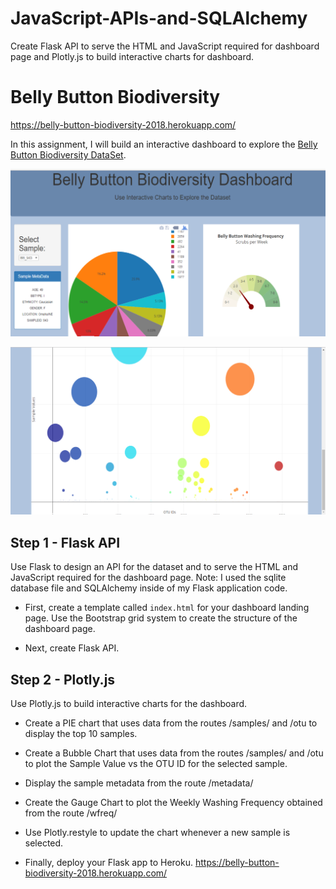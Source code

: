# JavaScript-APIs-and-SQLAlchemy
Create Flask API to serve the HTML and JavaScript required for dashboard page and Plotly.js to build interactive charts for dashboard.

# Belly Button Biodiversity

https://belly-button-biodiversity-2018.herokuapp.com/

In this assignment, I will build an interactive dashboard to explore the [Belly Button Biodiversity DataSet](http://robdunnlab.com/projects/belly-button-biodiversity/).

![picture](image/image1.png)


![picture](image/image2.png)


## Step 1 - Flask API

Use Flask to design an API for the dataset and to serve the HTML and JavaScript required for the dashboard page. Note: I used the sqlite database file and SQLAlchemy inside of my Flask application code.

* First, create a template called `index.html` for your dashboard landing page. Use the Bootstrap grid system to create the structure of the dashboard page.

* Next, create Flask API.


## Step 2 - Plotly.js

Use Plotly.js to build interactive charts for the dashboard.

 *  Create a PIE chart that uses data from the routes /samples/<sample> and /otu to display the top 10 samples.
 *  Create a Bubble Chart that uses data from the routes /samples/<sample> and /otu to plot the Sample Value vs the OTU ID for the selected sample.

 *  Display the sample metadata from the route /metadata/<sample>

 *  Create the Gauge Chart to plot the Weekly Washing Frequency obtained from the route /wfreq/<sample>

 *  Use Plotly.restyle to update the chart whenever a new sample is selected.

* Finally, deploy your Flask app to Heroku.
https://belly-button-biodiversity-2018.herokuapp.com/
